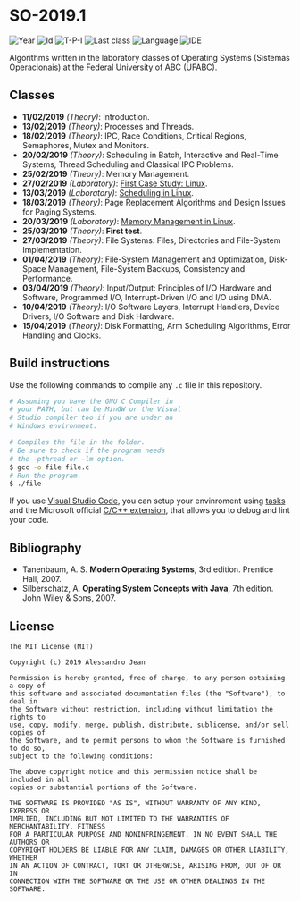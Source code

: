 # SO-2019.1
![Year][year] ![Id][id] ![T-P-I][tpi] ![Last class][last-class]
![Language][language] ![IDE][ide]

Algorithms written in the laboratory classes of Operating Systems
(Sistemas Operacionais) at the Federal University of ABC (UFABC).

[year]: https://img.shields.io/badge/year-2019.1-blue.svg?style=flat-square
[id]: https://img.shields.io/badge/id-MCTA026--13-yellowgreen.svg?style=flat-square
[tpi]: https://img.shields.io/badge/T--P--I-3--1--4-lightgrey.svg?style=flat-square
[last-class]: https://img.shields.io/badge/last_class-2019.04.15-green.svg?style=flat-square
[language]: https://img.shields.io/badge/language-C-yellow.svg?style=flat-square
[ide]: https://img.shields.io/badge/IDE-VSCode-orange.svg?style=flat-square

## Classes

- **11/02/2019** *(Theory)*: Introduction.
- **13/02/2019** *(Theory)*: Processes and Threads.
- **18/02/2019** *(Theory)*: IPC, Race Conditions, Critical Regions, 
      Semaphores, Mutex and Monitors.
- **20/02/2019** *(Theory)*: Scheduling in Batch, Interactive and Real-Time
      Systems, Thread Scheduling and Classical IPC Problems.
- **25/02/2019** *(Theory)*: Memory Management.
- **27/02/2019** *(Laboratory)*: [First Case Study: Linux].
- **13/03/2019** *(Laboratory)*: [Scheduling in Linux].
- **18/03/2019** *(Theory)*: Page Replacement Algorithms and Design Issues
      for Paging Systems.
- **20/03/2019** *(Laboratory)*: [Memory Management in Linux].
- **25/03/2019** *(Theory)*: **First test**.
- **27/03/2019** *(Theory)*: File Systems: Files, Directories and File-System
      Implementation.
- **01/04/2019** *(Theory)*: File-System Management and Optimization,
      Disk-Space Management, File-System Backups, Consistency and Performance.
- **03/04/2019** *(Theory)*: Input/Output: Principles of I/O Hardware and
      Software, Programmed I/O, Interrupt-Driven I/O and I/O using DMA.
- **10/04/2019** *(Theory)*: I/O Software Layers, Interrupt Handlers,
      Device Drivers, I/O Software and Disk Hardware.
- **15/04/2019** *(Theory)*: Disk Formatting, Arm Scheduling Algorithms,
      Error Handling and Clocks.

[First Case Study: Linux]: laboratory/2019.02.27/
[Scheduling in Linux]: laboratory/2019.03.13/
[Memory Management in Linux]: laboratory/2019.03.20/

## Build instructions

Use the following commands to compile any `.c` file in this repository.

```bash
# Assuming you have the GNU C Compiler in
# your PATH, but can be MinGW or the Visual
# Studio compiler too if you are under an 
# Windows environment.

# Compiles the file in the folder.
# Be sure to check if the program needs
# the -pthread or -lm option.
$ gcc -o file file.c
# Run the program.
$ ./file
```

If you use [Visual Studio Code], you can setup your envinroment using 
[tasks] and the Microsoft official [C/C++ extension], that allows you 
to debug and lint your code.

[Visual Studio Code]: https://code.visualstudio.com
[tasks]: https://code.visualstudio.com/docs/editor/tasks
[C/C++ extension]: https://code.visualstudio.com/docs/languages/cpp

## Bibliography

- Tanenbaum, A. S. **Modern Operating Systems**, 3rd edition. 
  Prentice Hall, 2007.
- Silberschatz, A. **Operating System Concepts with Java**, 7th edition.
  John Wiley & Sons, 2007.

## License

    The MIT License (MIT)

    Copyright (c) 2019 Alessandro Jean

    Permission is hereby granted, free of charge, to any person obtaining a copy of
    this software and associated documentation files (the "Software"), to deal in
    the Software without restriction, including without limitation the rights to
    use, copy, modify, merge, publish, distribute, sublicense, and/or sell copies of
    the Software, and to permit persons to whom the Software is furnished to do so,
    subject to the following conditions:
    
    The above copyright notice and this permission notice shall be included in all
    copies or substantial portions of the Software.

    THE SOFTWARE IS PROVIDED "AS IS", WITHOUT WARRANTY OF ANY KIND, EXPRESS OR
    IMPLIED, INCLUDING BUT NOT LIMITED TO THE WARRANTIES OF MERCHANTABILITY, FITNESS
    FOR A PARTICULAR PURPOSE AND NONINFRINGEMENT. IN NO EVENT SHALL THE AUTHORS OR
    COPYRIGHT HOLDERS BE LIABLE FOR ANY CLAIM, DAMAGES OR OTHER LIABILITY, WHETHER
    IN AN ACTION OF CONTRACT, TORT OR OTHERWISE, ARISING FROM, OUT OF OR IN
    CONNECTION WITH THE SOFTWARE OR THE USE OR OTHER DEALINGS IN THE SOFTWARE.
